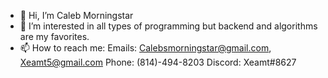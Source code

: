 - 👋 Hi, I’m Caleb Morningstar
- 👀 I’m interested in all types of programming but backend and algorithms are my favorites.
- 📫 How to reach me:
Emails:
Calebsmorningstar@gmail.com,
Xeamt5@gmail.com
Phone:
(814)-494-8203
Discord:
Xeamt#8627

<!---
cmorningstar/cmorningstar is a ✨ special ✨ repository because its `README.md` (this file) appears on your GitHub profile.
You can click the Preview link to take a look at your changes.
--->
